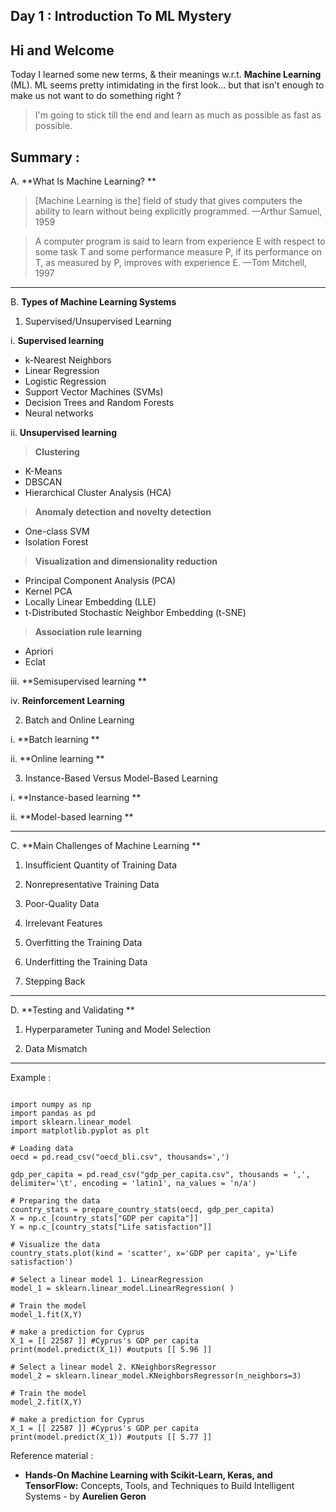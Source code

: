 ## Day 1 : Introduction To ML Mystery

## Hi and Welcome

Today I learned some new terms, & their meanings w.r.t. **Machine Learning** (ML).
ML seems pretty intimidating in the first look... but that isn't enough to make us not want to do something right ?

> I'm going to stick till the end and learn as much as possible as fast as possible.

## Summary :

A. **What Is Machine Learning? **

> [Machine Learning is the] field of study that gives computers the ability to learn without being explicitly programmed. —Arthur Samuel, 1959 

> A computer program is said to learn from experience E with respect to some task T and some performance measure P, if its performance on T, as measured by P, improves with experience E. —Tom Mitchell, 1997 

---

B. **Types of Machine Learning Systems** 

1. Supervised/Unsupervised Learning

i. **Supervised learning**

- k-Nearest Neighbors
- Linear Regression
- Logistic Regression
- Support Vector Machines (SVMs)
- Decision Trees and Random Forests 
- Neural networks

ii. **Unsupervised learning**

> **Clustering**
- K-Means 
- DBSCAN 
- Hierarchical Cluster Analysis (HCA) 


> **Anomaly detection and novelty detection**
- One-class SVM 
- Isolation Forest 


> **Visualization and dimensionality reduction** 
- Principal Component Analysis (PCA) 
- Kernel PCA 
- Locally Linear Embedding (LLE) 
- t-Distributed Stochastic Neighbor Embedding (t-SNE) 


> **Association rule learning** 
- Apriori 
- Eclat

iii. **Semisupervised learning **

iv. **Reinforcement Learning**


2. Batch and Online Learning

i. **Batch learning **

ii. **Online learning **

3. Instance-Based Versus Model-Based Learning 

i. **Instance-based learning **

ii. **Model-based learning **

---

C. **Main Challenges of Machine Learning **

1. Insufficient Quantity of Training Data 

2. Nonrepresentative Training Data 

3. Poor-Quality Data

4. Irrelevant Features 

5. Overfitting the Training Data 

6. Underfitting the Training Data 

7. Stepping Back 

---

D. **Testing and Validating **

1. Hyperparameter Tuning and Model Selection 

2. Data Mismatch 

---

Example :

```

import numpy as np
import pandas as pd
import sklearn.linear_model
import matplotlib.pyplot as plt

# Loading data
oecd = pd.read_csv("oecd_bli.csv", thousands=',')

gdp_per_capita = pd.read_csv("gdp_per_capita.csv", thousands = ',', delimiter='\t', encoding = 'latin1', na_values = 'n/a')

# Preparing the data
country_stats = prepare_country_stats(oecd, gdp_per_capita)
X = np.c_[country_stats["GDP per capita"]]
Y = np.c_[country_stats["Life satisfaction"]]

# Visualize the data
country_stats.plot(kind = 'scatter', x='GDP per capita', y='Life satisfaction')

# Select a linear model 1. LinearRegression
model_1 = sklearn.linear_model.LinearRegression( )

# Train the model
model_1.fit(X,Y)

# make a prediction for Cyprus
X_1 = [[ 22587 ]] #Cyprus's GDP per capita
print(model.predict(X_1)) #outputs [[ 5.96 ]]

# Select a linear model 2. KNeighborsRegressor
model_2 = sklearn.linear_model.KNeighborsRegressor(n_neighbors=3)

# Train the model
model_2.fit(X,Y)

# make a prediction for Cyprus
X_1 = [[ 22587 ]] #Cyprus's GDP per capita
print(model.predict(X_1)) #outputs [[ 5.77 ]]

``` 



Reference material :

- **Hands-On Machine Learning with Scikit-Learn, Keras, and TensorFlow:** Concepts, Tools, and Techniques to Build Intelligent Systems - by **Aurelien Geron**